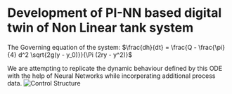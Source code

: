 # Development of PI-NN based digital twin of Non Linear tank system

The Governing equation of the system:
$\frac{dh}{dt} = \frac{Q - \frac{\pi}{4} d^2 \sqrt{2g(y - y_0)}}{\Pi (2ry - y^2)}$

We are attempting to replicate the dynamic behaviour defined by this ODE with the help of Neural Networks while incorperating additional process data.
![Control Structure](./project-over-view)
